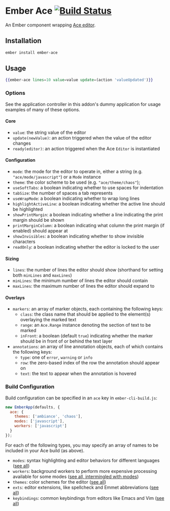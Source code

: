 # Ember Ace [![Build Status](https://travis-ci.org/dfreeman/ember-ace.svg?branch=master)](https://travis-ci.org/dfreeman/ember-ace)

An Ember component wrapping [Ace editor](https://ace.c9.io).

## Installation

```bash
ember install ember-ace
```

## Usage

```hbs
{{ember-ace lines=10 value=value update=(action 'valueUpdated')}}
```

### Options

See the application controller in this addon's dummy application for usage examples of many of these options.

#### Core
 - `value`: the string value of the editor
 - `update(newValue)`: an action triggered when the value of the editor changes
 - `ready(editor)`: an action triggered when the Ace `Editor` is instantiated

#### Configuration
 - `mode`: the mode for the editor to operate in, either a string (e.g. `"ace/mode/javascript"`) or a `Mode` instance
 - `theme`: the color scheme to be used (e.g. `"ace/theme/chaos"`);
 - `useSoftTabs`: a boolean indicating whether to use spaces for indentation
 - `tabSize`: the number of spaces a tab represents
 - `useWrapMode`: a boolean indicating whether to wrap long lines
 - `highlightActiveLine`: a boolean indicating whether the active line should be highlighted
 - `showPrintMargin`: a boolean indicating whether a line indicating the print margin should be shown
 - `printMarginColumn`: a boolean indicating what column the print margin (if enabled) should appear at
 - `showInvisibles`: a boolean indicating whether to show invisible characters
 - `readOnly`: a boolean indicating whether the editor is locked to the user

#### Sizing
 - `lines`: the number of lines the editor should show (shorthand for setting both `minLines` and `maxLines`)
 - `minLines`: the minimum number of lines the editor should contain
 - `maxLines`: the maximum number of lines the editor should expand to

#### Overlays
 - `markers`: an array of marker objects, each containing the following keys:
   - `class`: the class name that should be applied to the element(s) overlaying the marked text
   - `range`: an `Ace.Range` instance denoting the section of text to be marked
   - `inFront`: a boolean (default `true`) indicating whether the marker should be in front of or behind the text layer
 - `annotations`: an array of line annotation objects, each of which contains the following keys:
   - `type`: one of `error`, `warning` or `info`
   - `row`: the zero-based index of the row the annotation should appear on
   - `text`: the text to appear when the annotation is hovered

### Build Configuration

Build configuration can be specified in an `ace` key in `ember-cli-build.js`:

```js
new EmberApp(defaults, {
  ace: {
    themes: ['ambiance', 'chaos'],
    modes: ['javascript'],
    workers: ['javascript']
  }
});
```

For each of the following types, you may specify an array of names to be included in your Ace build (as above).

 - `modes`: syntax highlighting and editor behaviors for different languages ([see all](https://github.com/ajaxorg/ace/tree/master/lib/ace/mode))
 - `workers`: background workers to perform more expensive processing available for some modes ([see all, intermingled with modes](https://github.com/ajaxorg/ace/tree/master/lib/ace/mode))
 - `themes`: color schemes for the editor ([see all](https://github.com/ajaxorg/ace/tree/master/lib/ace/theme))
 - `exts`: editor extensions, like spellcheck and Emmet abbreviations ([see all](https://github.com/ajaxorg/ace/tree/master/lib/ace/ext))
 - `keybindings`: common keybindings from editors like Emacs and Vim ([see all](https://github.com/ajaxorg/ace/tree/master/lib/ace/keyboard))

